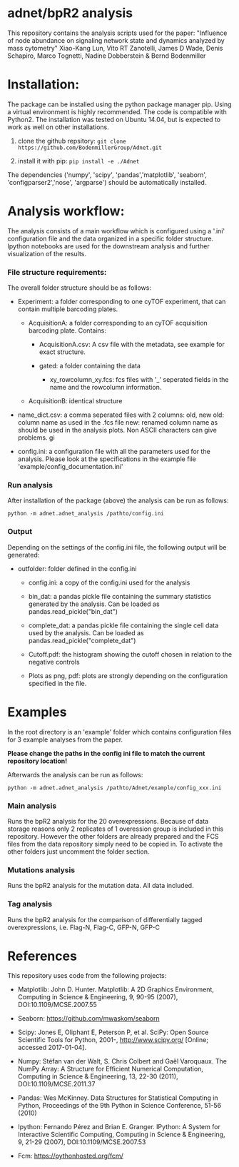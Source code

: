 # adnet/bpR2 analysis

This repository contains the analysis scripts used for the paper:
"Influence of node abundance on signaling network state and dynamics analyzed by mass cytometry"
Xiao-Kang Lun, Vito RT Zanotelli, James D Wade, Denis Schapiro, Marco Tognetti, Nadine Dobberstein & Bernd Bodenmiller

# Installation:
The package can be installed using the python package manager pip. Using a virtual environment is highly recommended.
The code is compatible with Python2. The installation was tested on Ubuntu 14.04, but is expected to work
as well on other installations.

1) clone the github repsitory:
`git clone https://github.com/BodenmillerGroup/Adnet.git`

2) install it with pip:
`pip install -e ./Adnet`

The dependencies ('numpy', 'scipy', 'pandas','matplotlib', 'seaborn',  'configparser2','nose', 'argparse') should be
automatically installed.

# Analysis workflow:
The analysis consists of a main workflow which is configured using a '.ini' configuration file and the data organized in
a specific folder structure. Ipython notebooks are used for the downstream analysis and further visualization of the
results.

### File structure requirements:
The overall folder structure should be as follows:

- Experiment:
    a folder corresponding to one cyTOF experiment, that can contain multiple barcoding plates.
    - AcquisitionA:
        a folder corresponding to an cyTOF acquisition barcoding plate. Contains:
        - AcquisitionA.csv:
            A csv file with the metadata, see example for exact structure.

        - gated: a folder containing the data
            - xy_rowcolumn_xy.fcs: fcs files with '_' seperated fields in the name and the rowcolumn information.


    - AcquisitionB: identical structure

- name_dict.csv:
    a comma seperated files with 2 columns:
        old, new
        old: column name as used in the .fcs file
        new: renamed column name as should be used in the analysis plots. Non ASCII characters can give problems.
   gi

- config.ini:
    a configuration file with all the parameters used for the analysis. Please look at the specifications in the example
    file 'example/config_documentation.ini'

### Run analysis

After installation of the package (above) the analysis can be run as follows:

```
python -m adnet.adnet_analysis /pathto/config.ini
```
### Output

Depending on the settings of the config.ini file, the following output will be generated:

- outfolder: folder defined in the config.ini
    - config.ini: a copy of the config.ini used for the analysis

    - bin_dat: a pandas pickle file containing the summary statistics generated by the analysis.
                Can be loaded as pandas.read_pickle("bin_dat")

    - complete_dat: a pandas pickle file containing the single cell data used by the analysis.
                Can be loaded as pandas.read_pickle("complete_dat")

    - Cutoff.pdf: the histogram showing the cutoff chosen in relation to the negative controls

    - Plots as png, pdf: plots are strongly depending on the configuration specified in the file.



# Examples

In the root directory is an 'example' folder which contains configuration files for 3 example analyses from the
paper. 

**Please change the paths in the config ini file to match the current repository location!**

Afterwards the analysis can be run as follows:

```
python -m adnet.adnet_analysis /pathto/Adnet/example/config_xxx.ini
```

### Main analysis
Runs the bpR2 analysis for the 20 overexpressions. Because of data storage reasons only 2 replicates of 1 overession group is included
in this repository. However the other folders are already prepared and the FCS files from the data repository
simply need to be copied in. To activate the other folders just uncomment the folder section.

### Mutations analysis
Runs the bpR2 analysis for the mutation data. All data included.

### Tag analysis
Runs the bpR2 analysis for the comparison of differentially tagged overexpressions, i.e. Flag-N, Flag-C, GFP-N, GFP-C



# References
This repository uses code from the following projects:
- Matplotlib: John D. Hunter. Matplotlib: A 2D Graphics Environment, Computing in Science & Engineering, 9, 90-95 (2007), DOI:10.1109/MCSE.2007.55

- Seaborn: https://github.com/mwaskom/seaborn

- Scipy: Jones E, Oliphant E, Peterson P, et al. SciPy: Open Source Scientific Tools for Python, 2001-, http://www.scipy.org/ [Online; accessed 2017-01-04].

- Numpy: Stéfan van der Walt, S. Chris Colbert and Gaël Varoquaux. The NumPy Array: A Structure for Efficient Numerical Computation, Computing in Science & Engineering, 13, 22-30 (2011), DOI:10.1109/MCSE.2011.37

- Pandas: Wes McKinney. Data Structures for Statistical Computing in Python, Proceedings of the 9th Python in Science Conference, 51-56 (2010)


- Ipython: Fernando Pérez and Brian E. Granger. IPython: A System for Interactive Scientific Computing, Computing in Science & Engineering, 9, 21-29 (2007), DOI:10.1109/MCSE.2007.53


- Fcm: https://pythonhosted.org/fcm/



































